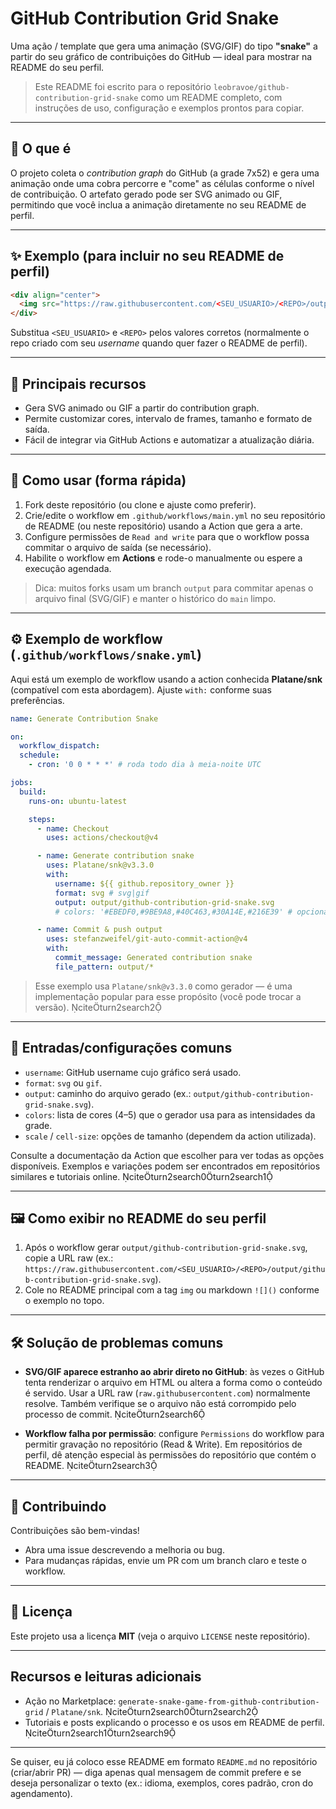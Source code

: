 # GitHub Contribution Grid Snake

Uma ação / template que gera uma animação (SVG/GIF) do tipo **"snake"** a partir do seu gráfico de contribuições do GitHub — ideal para mostrar na README do seu perfil.

> Este README foi escrito para o repositório `leobravoe/github-contribution-grid-snake` como um README completo, com instruções de uso, configuração e exemplos prontos para copiar.

---

## 👀 O que é

O projeto coleta o *contribution graph* do GitHub (a grade 7x52) e gera uma animação onde uma cobra percorre e "come" as células conforme o nível de contribuição. O artefato gerado pode ser SVG animado ou GIF, permitindo que você inclua a animação diretamente no seu README de perfil.

---

## ✨ Exemplo (para incluir no seu README de perfil)

```md
<div align="center">
  <img src="https://raw.githubusercontent.com/<SEU_USUARIO>/<REPO>/output/github-contribution-grid-snake.svg" alt="GitHub Contribution Grid Snake" />
</div>
```

Substitua `<SEU_USUARIO>` e `<REPO>` pelos valores corretos (normalmente o repo criado com seu *username* quando quer fazer o README de perfil).

---

## 🧩 Principais recursos

* Gera SVG animado ou GIF a partir do contribution graph.
* Permite customizar cores, intervalo de frames, tamanho e formato de saída.
* Fácil de integrar via GitHub Actions e automatizar a atualização diária.

---

## 🚀 Como usar (forma rápida)

1. Fork deste repositório (ou clone e ajuste como preferir).
2. Crie/edite o workflow em `.github/workflows/main.yml` no seu repositório de README (ou neste repositório) usando a Action que gera a arte.
3. Configure permissões de `Read and write` para que o workflow possa commitar o arquivo de saída (se necessário).
4. Habilite o workflow em **Actions** e rode-o manualmente ou espere a execução agendada.

> Dica: muitos forks usam um branch `output` para commitar apenas o arquivo final (SVG/GIF) e manter o histórico do `main` limpo.

---

## ⚙️ Exemplo de workflow (`.github/workflows/snake.yml`)

Aqui está um exemplo de workflow usando a action conhecida **Platane/snk** (compatível com esta abordagem). Ajuste `with:` conforme suas preferências.

```yaml
name: Generate Contribution Snake

on:
  workflow_dispatch:
  schedule:
    - cron: '0 0 * * *' # roda todo dia à meia-noite UTC

jobs:
  build:
    runs-on: ubuntu-latest

    steps:
      - name: Checkout
        uses: actions/checkout@v4

      - name: Generate contribution snake
        uses: Platane/snk@v3.3.0
        with:
          username: ${{ github.repository_owner }}
          format: svg # svg|gif
          output: output/github-contribution-grid-snake.svg
          # colors: '#EBEDF0,#9BE9A8,#40C463,#30A14E,#216E39' # opcional

      - name: Commit & push output
        uses: stefanzweifel/git-auto-commit-action@v4
        with:
          commit_message: Generated contribution snake
          file_pattern: output/*
```

> Esse exemplo usa `Platane/snk@v3.3.0` como gerador — é uma implementação popular para esse propósito (você pode trocar a versão). citeturn2search2

---

## 🔧 Entradas/configurações comuns

* `username`: GitHub username cujo gráfico será usado.
* `format`: `svg` ou `gif`.
* `output`: caminho do arquivo gerado (ex.: `output/github-contribution-grid-snake.svg`).
* `colors`: lista de cores (4–5) que o gerador usa para as intensidades da grade.
* `scale` / `cell-size`: opções de tamanho (dependem da action utilizada).

Consulte a documentação da Action que escolher para ver todas as opções disponíveis. Exemplos e variações podem ser encontrados em repositórios similares e tutoriais online. citeturn2search0turn2search1

---

## 🖼️ Como exibir no README do seu perfil

1. Após o workflow gerar `output/github-contribution-grid-snake.svg`, copie a URL raw (ex.: `https://raw.githubusercontent.com/<SEU_USUARIO>/<REPO>/output/github-contribution-grid-snake.svg`).
2. Cole no README principal com a tag `img` ou markdown `![]()` conforme o exemplo no topo.

---

## 🛠️ Solução de problemas comuns

* **SVG/GIF aparece estranho ao abrir direto no GitHub**: às vezes o GitHub tenta renderizar o arquivo em HTML ou altera a forma como o conteúdo é servido. Usar a URL raw (`raw.githubusercontent.com`) normalmente resolve. Também verifique se o arquivo não está corrompido pelo processo de commit. citeturn2search6

* **Workflow falha por permissão**: configure `Permissions` do workflow para permitir gravação no repositório (Read & Write). Em repositórios de perfil, dê atenção especial às permissões do repositório que contém o README. citeturn2search3

---

## 🤝 Contribuindo

Contribuições são bem-vindas!

* Abra uma issue descrevendo a melhoria ou bug.
* Para mudanças rápidas, envie um PR com um branch claro e teste o workflow.

---

## 📜 Licença

Este projeto usa a licença **MIT** (veja o arquivo `LICENSE` neste repositório).

---

## Recursos e leituras adicionais

* Ação no Marketplace: `generate-snake-game-from-github-contribution-grid` / `Platane/snk`. citeturn2search0turn2search2
* Tutoriais e posts explicando o processo e os usos em README de perfil. citeturn2search1turn2search9

---

Se quiser, eu já coloco esse README em formato `README.md` no repositório (criar/abrir PR) — diga apenas qual mensagem de commit prefere e se deseja personalizar o texto (ex.: idioma, exemplos, cores padrão, cron do agendamento).
